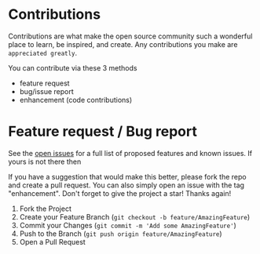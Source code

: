 # __Contributions__

Contributions are what make the open source community such a wonderful place to learn, be inspired, and create. Any contributions you make are `appreciated greatly`.

You can contribute via these 3 methods

* feature request
* bug/issue report
* enhancement (code contributions)

# Feature request / Bug report

See the [open issues](https://github.com/primepatel/aksharify/issues) for a full list of proposed features and known issues. If yours is not there then 

If you have a suggestion that would make this better, please fork the repo and create a pull request. You can also simply open an issue with the tag "enhancement".
Don't forget to give the project a star! Thanks again!

1. Fork the Project
2. Create your Feature Branch (`git checkout -b feature/AmazingFeature`)
3. Commit your Changes (`git commit -m 'Add some AmazingFeature'`)
4. Push to the Branch (`git push origin feature/AmazingFeature`)
5. Open a Pull Request